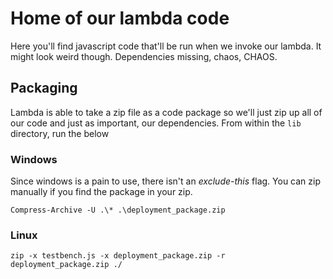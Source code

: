 # Home of our lambda code

Here you'll find javascript code that'll be run when we invoke our lambda. It might look weird though. Dependencies missing, chaos, CHAOS.

## Packaging

Lambda is able to take a zip file as a code package so we'll just zip up all of our code and just as important, our dependencies.
From within the `lib` directory, run the below

### Windows

Since windows is a pain to use, there isn't an *exclude-this* flag. You can zip manually if you find the package in your zip.

`Compress-Archive -U .\* .\deployment_package.zip`

### Linux

`zip -x testbench.js -x deployment_package.zip -r deployment_package.zip ./`
